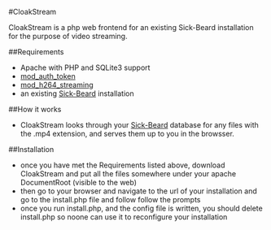 #CloakStream

CloakStream is a php web frontend for an existing Sick-Beard installation for the purpose of video streaming.

##Requirements
* Apache with PHP and SQLite3 support
* [mod_auth_token](http://code.google.com/p/mod-auth-token/)
* [mod_h264_streaming](http://h264.code-shop.com/trac/wiki/Mod-H264-Streaming-Apache-Version2)
* an existing [Sick-Beard](https://github.com/midgetspy/Sick-Beard) installation

##How it works
* CloakStream looks through your [Sick-Beard](https://github.com/midgetspy/Sick-Beard) database for any files with the .mp4 extension, and serves them up to you in the browsser.

##Installation
* once you have met the Requirements listed above, download CloakStream and put all the files somewhere under your apache DocumentRoot (visible to the web)
* then go to your browser and navigate to the url of your installation and go to the install.php file and follow follow the prompts
* once you run install.php, and the config file is written, you should delete install.php so noone can use it to reconfigure your installation
